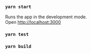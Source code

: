 
### `yarn start`

Runs the app in the development mode.<br />
Open [http://localhost:3000](http://localhost:3000) 

### `yarn test`

### `yarn build`

